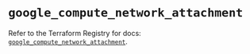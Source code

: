 # `google_compute_network_attachment`

Refer to the Terraform Registry for docs: [`google_compute_network_attachment`](https://registry.terraform.io/providers/hashicorp/google/6.32.0/docs/resources/compute_network_attachment).
